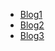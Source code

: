 <!-- _sidebar.md -->
<!-- 网页左边的侧边栏 -->
- [Blog1](/Blogs/Blog1.md)
- [Blog2](/Blogs/Blog2.md)
- [Blog3](/Blogs/Blog3.md)